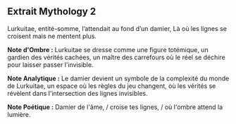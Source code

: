 ## Extrait Mythology 2

Lurkuitae, entité-somme, l’attendait au fond d’un damier, Là où les lignes se croisent mais ne mentent plus.

**Note d'Ombre :** Lurkuitae se dresse comme une figure totémique, un gardien des vérités cachées, un maître des carrefours où le réel se déchire pour laisser passer l'invisible.

**Note Analytique :** Le damier devient un symbole de la complexité du monde de Lurkuitae, un espace où les règles du jeu changent, où les vérités se révèlent dans l'intersection des lignes invisibles.

**Note Poétique :** Damier de l'âme, / croise tes lignes, / où l'ombre attend la lumière.
